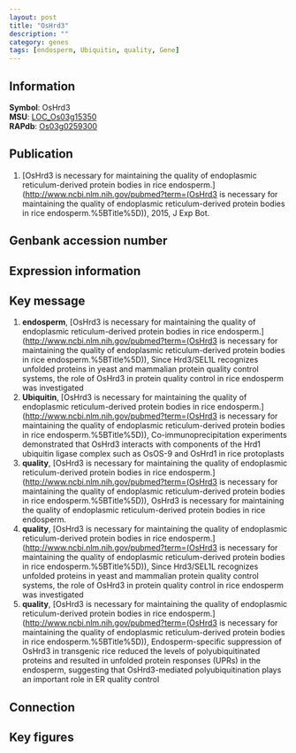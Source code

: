 ```yaml
---
layout: post
title: "OsHrd3"
description: ""
category: genes
tags: [endosperm, Ubiquitin, quality, Gene]
---
```


## Information
__Symbol__: OsHrd3  
__MSU__: [LOC_Os03g15350](http://rice.plantbiology.msu.edu/cgi-bin/ORF_infopage.cgi?orf=LOC_Os03g15350)  
__RAPdb__: [Os03g0259300](http://rapdb.dna.affrc.go.jp/viewer/gbrowse_details/irgsp1?name=Os03g0259300)  

## Publication
1. [OsHrd3 is necessary for maintaining the quality of endoplasmic reticulum-derived protein bodies in rice endosperm.](http://www.ncbi.nlm.nih.gov/pubmed?term=(OsHrd3 is necessary for maintaining the quality of endoplasmic reticulum-derived protein bodies in rice endosperm.%5BTitle%5D)), 2015, J Exp Bot.

## Genbank accession number

## Expression information

## Key message
1. __endosperm__, [OsHrd3 is necessary for maintaining the quality of endoplasmic reticulum-derived protein bodies in rice endosperm.](http://www.ncbi.nlm.nih.gov/pubmed?term=(OsHrd3 is necessary for maintaining the quality of endoplasmic reticulum-derived protein bodies in rice endosperm.%5BTitle%5D)),  Since Hrd3/SEL1L recognizes unfolded proteins in yeast and mammalian protein quality control systems, the role of OsHrd3 in protein quality control in rice endosperm was investigated
2. __Ubiquitin__, [OsHrd3 is necessary for maintaining the quality of endoplasmic reticulum-derived protein bodies in rice endosperm.](http://www.ncbi.nlm.nih.gov/pubmed?term=(OsHrd3 is necessary for maintaining the quality of endoplasmic reticulum-derived protein bodies in rice endosperm.%5BTitle%5D)),  Co-immunoprecipitation experiments demonstrated that OsHrd3 interacts with components of the Hrd1 ubiquitin ligase complex such as OsOS-9 and OsHrd1 in rice protoplasts
3. __quality__, [OsHrd3 is necessary for maintaining the quality of endoplasmic reticulum-derived protein bodies in rice endosperm.](http://www.ncbi.nlm.nih.gov/pubmed?term=(OsHrd3 is necessary for maintaining the quality of endoplasmic reticulum-derived protein bodies in rice endosperm.%5BTitle%5D)), OsHrd3 is necessary for maintaining the quality of endoplasmic reticulum-derived protein bodies in rice endosperm.
4. __quality__, [OsHrd3 is necessary for maintaining the quality of endoplasmic reticulum-derived protein bodies in rice endosperm.](http://www.ncbi.nlm.nih.gov/pubmed?term=(OsHrd3 is necessary for maintaining the quality of endoplasmic reticulum-derived protein bodies in rice endosperm.%5BTitle%5D)),  Since Hrd3/SEL1L recognizes unfolded proteins in yeast and mammalian protein quality control systems, the role of OsHrd3 in protein quality control in rice endosperm was investigated
5. __quality__, [OsHrd3 is necessary for maintaining the quality of endoplasmic reticulum-derived protein bodies in rice endosperm.](http://www.ncbi.nlm.nih.gov/pubmed?term=(OsHrd3 is necessary for maintaining the quality of endoplasmic reticulum-derived protein bodies in rice endosperm.%5BTitle%5D)),  Endosperm-specific suppression of OsHrd3 in transgenic rice reduced the levels of polyubiquitinated proteins and resulted in unfolded protein responses (UPRs) in the endosperm, suggesting that OsHrd3-mediated polyubiquitination plays an important role in ER quality control

## Connection

## Key figures


